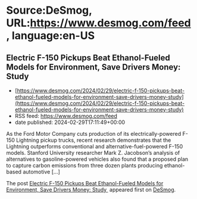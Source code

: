 # Source:DeSmog, URL:https://www.desmog.com/feed, language:en-US

## Electric F-150 Pickups Beat Ethanol-Fueled Models for Environment, Save Drivers Money: Study
 - [https://www.desmog.com/2024/02/29/electric-f-150-pickups-beat-ethanol-fueled-models-for-environment-save-drivers-money-study](https://www.desmog.com/2024/02/29/electric-f-150-pickups-beat-ethanol-fueled-models-for-environment-save-drivers-money-study)
 - RSS feed: https://www.desmog.com/feed
 - date published: 2024-02-29T17:11:49+00:00

<p>As the Ford Motor Company cuts production of its electrically-powered F-150 Lightning pickup trucks, recent research demonstrates that the Lightning outperforms conventional and alternative-fuel-powered F-150 models. Stanford University researcher Mark Z. Jacobson’s analysis of alternatives to gasoline-powered vehicles also found that a proposed plan to capture carbon emissions from three dozen plants producing ethanol-based automotive [&#8230;]</p>
<p>The post <a href="https://www.desmog.com/2024/02/29/electric-f-150-pickups-beat-ethanol-fueled-models-for-environment-save-drivers-money-study/">Electric F-150 Pickups Beat Ethanol-Fueled Models for Environment, Save Drivers Money: Study </a> appeared first on <a href="https://www.desmog.com">DeSmog</a>.</p>

